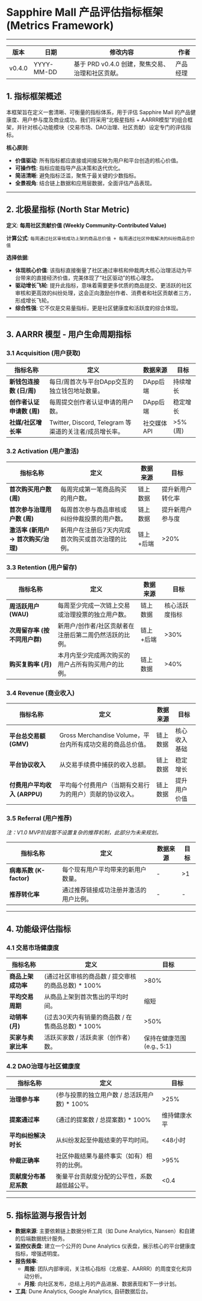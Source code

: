 # Sapphire Mall 产品评估指标框架 (Metrics Framework)

---

| 版本 | 日期 | 修改内容 | 作者 |
|---|---|---|---|
| v0.4.0 | YYYY-MM-DD | 基于 PRD v0.4.0 创建，聚焦交易、治理和社区贡献。 | 产品经理 |

## 1. 指标框架概述

本框架旨在定义一套清晰、可衡量的指标体系，用于评估 Sapphire Mall 的产品健康度、用户参与度及商业成功。我们将采用“北极星指标 + AARRR模型”的组合框架，并针对核心功能模块（交易市场、DAO治理、社区贡献）设定专门的评估指标。

**核心原则**:
- **价值驱动**: 所有指标都应直接或间接反映为用户和平台创造的核心价值。
- **可操作性**: 指标应能指导产品决策和迭代优化。
- **简洁清晰**: 避免指标泛滥，聚焦于最关键的少数指标。
- **全景视角**: 结合链上数据和应用层数据，全面评估产品表现。

---

## 2. 北极星指标 (North Star Metric)

**定义**: **每周社区贡献价值 (Weekly Community-Contributed Value)**

**计算公式**: `每周通过社区审核成功上架的商品总价值 + 每周通过社区仲裁解决的纠纷商品总价值`

**选择依据**:
- **体现核心价值**: 该指标直接衡量了社区通过审核和仲裁两大核心治理活动为平台带来的直接经济价值，完美体现了“社区驱动”的核心理念。
- **驱动增长飞轮**: 提升此指标，意味着需要更多优质的商品提交、更活跃的社区审核和更高效的纠纷处理，这会正向激励创作者、消费者和社区贡献者三方，形成增长飞轮。
- **综合性强**: 它不仅是交易量指标，更是社区健康度和活跃度的综合体现。

---

## 3. AARRR 模型 - 用户生命周期指标

### 3.1 Acquisition (用户获取)

| 指标名称 | 定义 | 数据来源 | 目标 |
|---|---|---|---|
| **新钱包连接数 (日/周)** | 每日/周首次与平台DApp交互的独立钱包地址数量。 | DApp后端 | 持续增长 |
| **创作者认证申请数 (周)** | 每周提交创作者认证申请的用户数。 | DApp后端 | 稳定增长 |
| **社媒/社区增长率** | Twitter, Discord, Telegram 等渠道的关注者/成员增长率。 | 社交媒体API | >5% (周) |

### 3.2 Activation (用户激活)

| 指标名称 | 定义 | 数据来源 | 目标 |
|---|---|---|---|
| **首次购买用户数 (周)** | 每周完成第一笔商品购买的用户数。 | 链上数据 | 提升新用户转化率 |
| **首次参与治理用户数 (周)** | 每周首次参与商品审核或纠纷仲裁投票的用户数。 | 链上数据 | 提升新用户参与度 |
| **激活率 (新用户 -> 首次购买/治理)** | 新用户在注册后7天内完成首次购买或首次治理的比例。 | 链上+后端 | >20% |

### 3.3 Retention (用户留存)

| 指标名称 | 定义 | 数据来源 | 目标 |
|---|---|---|---|
| **周活跃用户 (WAU)** | 每周至少完成一次链上交易或治理投票的独立用户数。 | 链上数据 | 核心活跃度指标 |
| **次周留存率 (按不同用户群)** | 新用户/创作者/社区贡献者在注册后第二周仍然活跃的比例。 | 链上+后端 | >30% |
| **购买复购率 (月)** | 本月内至少完成两次购买的用户占所有购买用户的比例。 | 链上数据 | >40% |

### 3.4 Revenue (商业收入)

| 指标名称 | 定义 | 数据来源 | 目标 |
|---|---|---|---|
| **平台总交易额 (GMV)** | Gross Merchandise Volume，平台内所有成功交易的商品总价值。 | 链上数据 | 核心收入基础 |
| **平台协议收入** | 从交易手续费中捕获的收入总额。 | 链上数据 | 稳定增长 |
| **付费用户平均收入 (ARPPU)** | 平均每个付费用户（当期有交易行为的用户）贡献的协议收入。 | 链上数据 | 提升用户价值 |

### 3.5 Referral (用户推荐)

*注：V1.0 MVP阶段暂不设置复杂的推荐机制，此部分为未来规划。*

| 指标名称 | 定义 | 数据来源 | 目标 |
|---|---|---|---|
| **病毒系数 (K-factor)** | 每个现有用户平均带来的新用户数量。 | - | >1 |
| **推荐转化率** | 通过推荐链接成功注册并激活的用户比例。 | - | - |

---

## 4. 功能级评估指标

### 4.1 交易市场健康度

| 指标名称 | 定义 | 目标 |
|---|---|---|
| **商品上架成功率** | (通过社区审核的商品数 / 提交审核的商品总数) * 100% | >80% |
| **平均交易周期** | 从商品上架到首次售出的平均时间。 | 缩短 |
| **动销率 (月)** | (过去30天内有销量的商品数 / 在售商品总数) * 100% | >50% |
| **买家与卖家比率** | 活跃买家数 / 活跃卖家（创作者）数。 | 保持在健康范围 (e.g., 5:1) |

### 4.2 DAO治理与社区健康度

| 指标名称 | 定义 | 目标 |
|---|---|---|
| **治理参与率** | (参与投票的独立用户数 / 总活跃用户数) * 100% | >25% |
| **提案通过率** | (通过的提案数 / 总提案数) * 100% | 维持健康水平 |
| **平均纠纷解决时长** | 从纠纷发起至仲裁结束的平均时间。 | <48小时 |
| **仲裁正确率** | 社区仲裁结果与最终事实（如有）相符的比例。 | >95% |
| **贡献度分布基尼系数** | 衡量平台贡献度分配的公平性，系数越低越公平。 | <0.4 |

---

## 5. 指标监测与报告计划

- **数据来源**: 主要依赖链上数据分析工具（如 Dune Analytics, Nansen）和自建的后端数据统计服务。
- **监控仪表盘**: 建立一个公开的 Dune Analytics 仪表盘，展示核心的平台健康度指标，增强透明度。
- **报告频率**: 
  - **周报**: 团队内部审阅，关注核心指标（北极星、AARRR）的周度变化和异动分析。
  - **月报**: 向社区发布，总结上月的产品进展、数据表现和下一步计划。
- **工具**: Dune Analytics, Google Analytics, 自研数据后台。